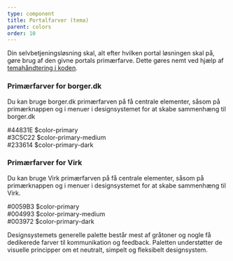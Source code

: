```yaml
---
type: component
title: Portalfarver (tema)
parent: colors
order: 10
---
```


Din selvbetjeningsløsning skal, alt efter hvilken portal løsningen skal på, gøre brug af den givne portals primærfarve. Dette gøres nemt ved hjælp af <a href="/kode/implementering/#temahaandtering">temahåndtering i koden</a>.

<!-- new setup start -->
<h3 class="h4">Primærfarver for borger.dk</h3>

Du kan bruge borger.dk primærfarven på få centrale elementer, såsom på primærknappen og i menuer i designsystemet for at skabe sammenhæng til borger.dk

<div class="color-row-container">
  <div class="row color-row">
    <!-- borger primary START -->
    <div class="col-md-3">
      <div class="color-container-large borger-primary"></div>
      <div class="color-text-container">
        <span class="code-color-hex">#44831E</span>
        <span class="code-color-variable">$color-primary</span>
      </div>
    </div>
    <!-- borger primary END -->
    <!-- borger medium START -->
    <div class="col-md-3">
      <div class="color-container-large borger-medium"></div>
      <div class="color-text-container">
        <span class="code-color-hex">#3C5C22</span>
        <span class="code-color-variable">$color-primary-medium</span>
      </div>
    </div>
    <!-- borger medium END -->
    <!-- borger dark START -->
    <div class="col-md-3">
      <div class="color-container-large borger-dark"></div>
      <div class="color-text-container">
        <span class="code-color-hex">#233614</span>
        <span class="code-color-variable">$color-primary-dark</span>
      </div>
    </div>
    <!-- borger dark END -->
  </div>
</div>

<h3 class="h4">Primærfarver for Virk</h3>

Du kan bruge Virk primærfarven på få centrale elementer, såsom på primærknappen og i menuer i designsystemet for at skabe sammenhæng til Virk.

<div class="color-row-container">
  <div class="row color-row">
    <!-- virk primary START -->
    <div class="col-md-3">
      <div class="color-container-large virk-primary"></div>
      <div class="color-text-container">
        <span class="code-color-hex">#0059B3</span>
        <span class="code-color-variable">$color-primary</span>
      </div>
    </div>
    <!--virk primary END -->
    <!-- virk medium START -->
    <div class="col-md-3">
      <div class="color-container-large virk-medium"></div>
      <div class="color-text-container">
        <span class="code-color-hex">#004993</span>
        <span class="code-color-variable">$color-primary-medium </span>
      </div>
    </div>
    <!--virk medium END -->
    <!-- virk dark START -->
    <div class="col-md-3">
      <div class="color-container-large virk-dark"></div>
      <div class="color-text-container">
        <span class="code-color-hex">#003972</span>
        <span class="code-color-variable">$color-primary-dark </span>
      </div>
    </div>
    <!--virk dark END -->
  </div>
</div>

Designsystemets generelle palette består mest af gråtoner og nogle få dedikerede farver til kommunikation og feedback. Paletten understøtter de visuelle principper om et neutralt, simpelt og fleksibelt designsystem.
